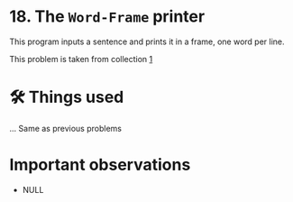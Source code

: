 # 18. The `Word-Frame` printer
This program inputs a sentence and prints it in a frame, one word per line.

This problem is taken from collection [1](https://github.com/harishtpj/Project-Unikode/blob/master/README.md#%E2%84%B9-about)

# 🛠 Things used
... Same as previous problems


# Important observations
- NULL
